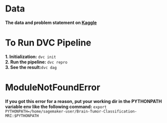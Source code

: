 # Data
**The data and problem statement on [Kaggle](https://www.kaggle.com/datasets/sartajbhuvaji/brain-tumor-classification-mri?select=Testing)**

# To Run DVC Pipeline
**1. Initialization:** `dvc init`
<br>**2. Run the pipeline:** `dvc repro`
<br>**3. See the result:**`dvc dag`

# ModuleNotFoundError
**If you got this error for a reason, put your working dir in the PYTHONPATH variable env like the following command:** `export PYTHONPATH=/home/sagemaker-user/Brain-Tumor-Classification-MRI:$PYTHONPATH`